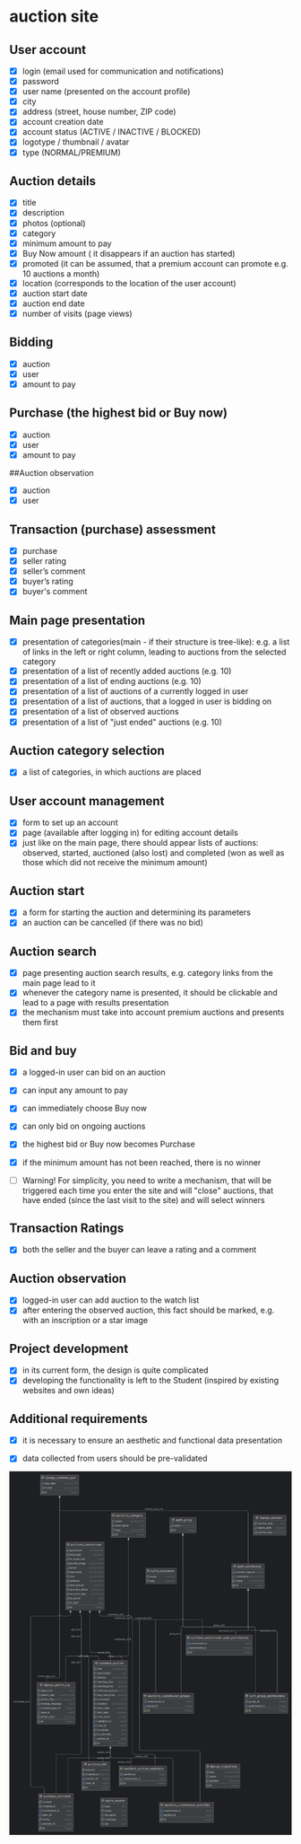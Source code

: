 
# auction site

## User account
- [x] login (email used for communication and notifications)
- [x] password
- [x] user name (presented on the account profile)
- [x] city
- [x] address (street, house number, ZIP code)
- [x] account creation date
- [x] account status (ACTIVE / INACTIVE / BLOCKED)
- [x] logotype / thumbnail / avatar
- [x] type (NORMAL/PREMIUM)

## Auction details
- [x] title
- [x] description
- [x] photos (optional)
- [x] category
- [x] minimum amount to pay
- [x] Buy Now amount ( it disappears if an auction has started) 
- [x] promoted (it can be assumed, that a premium account can promote e.g. 10 auctions a month)
- [x] location (corresponds to the location of the user account)
- [x] auction start date
- [x] auction end date
- [x] number of visits (page views) 

## Bidding
- [x] auction
- [x] user
- [x] amount to pay

## Purchase (the highest bid or Buy now)
- [x] auction
- [x] user
- [x] amount to pay

 ##Auction observation
- [x] auction
- [x] user

## Transaction (purchase) assessment
- [x] purchase
- [x] seller rating
- [x] seller’s comment
- [x] buyer’s rating
- [x] buyer's comment

## Main page presentation
- [x] presentation of categories(main - if their structure is tree-like): e.g. a list of links in the left or right column, leading to auctions from the selected category
- [x] presentation of a list of recently added auctions (e.g. 10)
- [x] presentation of a list of ending auctions (e.g. 10)
- [x] presentation of a list of auctions of a currently logged in user
- [x] presentation of a list of auctions, that a logged in user is bidding on
- [x] presentation of a list of observed auctions
- [x] presentation of a list of "just ended" auctions (e.g. 10)

## Auction category selection
- [x] a list of categories, in which auctions are placed 

## User account management
- [x] form to set up an account
- [x] page (available after logging in) for editing account details
- [x] just like on the main page, there should appear lists of auctions: observed, started, auctioned (also lost) and completed (won as well as those which did not receive the minimum amount)

## Auction start
- [x] a form for starting the auction and determining its parameters
- [x] an auction can be cancelled (if there was no bid)

## Auction search
- [x] page presenting auction search results, e.g. category links from the main page lead to it
- [x] whenever the category name is presented, it should be clickable and lead to a page with results presentation
- [x] the mechanism must take into account premium auctions and presents them first

## Bid and buy
- [x] a logged-in user can bid on an auction
- [x] can input any amount to pay
- [x] can immediately choose Buy now
- [x] can only bid on ongoing auctions
- [x] the highest bid or Buy now becomes Purchase
- [x] if the minimum amount has not been reached, there is no winner
- [ ] Warning! For simplicity, you need to write a mechanism, that will be triggered each time you enter the site and will "close" auctions, that have ended (since the last visit to the site) and will select winners


## Transaction Ratings
- [x] both the seller and the buyer can leave a rating and a comment

## Auction observation
- [x] logged-in user can add auction to the watch list
- [x] after entering the observed auction, this fact should be marked, e.g. with an inscription or a star image

## Project development
- [x] in its current form, the design is quite complicated
- [x] developing the functionality is left to the Student (inspired by existing websites and own ideas)

## Additional requirements
- [x] it is necessary to ensure an aesthetic and functional data presentation
- [x] data collected from users should be pre-validated


![db diagram](auction_photos/db.png.png)



